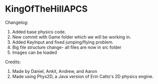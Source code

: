 # KingOfTheHillAPCS
Changelog:

1. Added base physics code.
2. New commit with Game folder which we will be working in.
3. Added KeyInput and fixed jumping/flying problem.
4. Big file structure change- all files are now in src folder
5. Images can be loaded

Credits:
1. Made by Daniel, Ankit, Andrew, and Aaron
2. Made using Phys2D, a Java version of Erin Catto's 2D physics engine.

